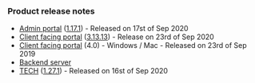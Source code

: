 ### Product release notes
* [Admin portal](/release-notes/admin) ([1.17.1](/release-notes/admin/v1.17.1)) - Released on 17st of Sep 2020
* [Client facing portal](/release-notes/portal) ([3.13.13](/release-notes/portal/v3.13)) - Release on 23rd of Sep 2020
* [Client facing portal](https://help.deskdirector.com/article/4uzjpwaiou-dd-portal-changelog) (4.0) - Windows / Mac - Released on 23rd of Sep 2019
* [Backend server](https://help.deskdirector.com/article/5ml4ieesph-server-changelog)
* [TECH](/release-notes/tech) ([1.27.1](/release-notes/tech/v1.27)) - Released on 16st of Sep 2020
